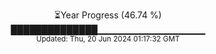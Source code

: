 <p align="center">
⏳Year Progress (46.74 %) <br>
██████████████▁▁▁▁▁▁▁▁▁▁▁▁▁▁▁▁ <br>
<sub>Updated: Thu, 20 Jun 2024 01:17:32 GMT</sub>
</p>

